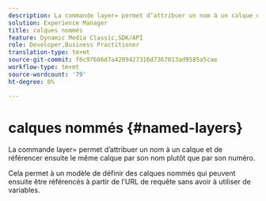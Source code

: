 ```yaml
---
description: La commande layer= permet d’attribuer un nom à un calque et de référencer ensuite le même calque par son nom plutôt que par son numéro.
solution: Experience Manager
title: calques nommés
feature: Dynamic Media Classic,SDK/API
role: Developer,Business Practitioner
translation-type: tm+mt
source-git-commit: f6c97606d7a4209427316d7367013ad9585a5cae
workflow-type: tm+mt
source-wordcount: '79'
ht-degree: 0%

---
```



# calques nommés {#named-layers}

La commande layer= permet d’attribuer un nom à un calque et de référencer ensuite le même calque par son nom plutôt que par son numéro.

Cela permet à un modèle de définir des calques nommés qui peuvent ensuite être référencés à partir de l’URL de requête sans avoir à utiliser de variables.
